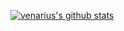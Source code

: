 [![venarius's github stats](https://github-readme-stats.vercel.app/api?username=venarius&show_icons=true&theme=radical&count_private=true&hide_border=true)](https://github.com/venarius)
